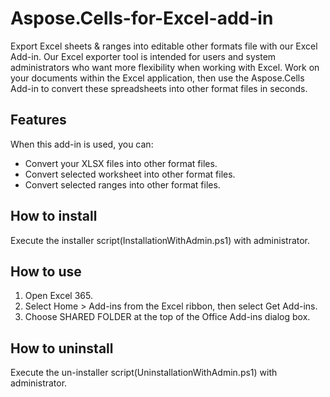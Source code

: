 # Aspose.Cells-for-Excel-add-in

Export Excel sheets & ranges into editable other formats file with our Excel Add-in. Our Excel exporter tool is intended for users and system administrators who want more flexibility when working with Excel.  Work on your documents within the Excel application, then use the Aspose.Cells Add-in to convert these spreadsheets into other format files in seconds.

## Features

When this add-in is used, you can:

- Convert your XLSX files into other format files.
- Convert selected worksheet into other format files.
- Convert selected ranges into other format files.


## How to install

Execute the installer script(InstallationWithAdmin.ps1) with administrator.

## How to use

1. Open Excel 365.
1. Select Home > Add-ins from the Excel ribbon, then select Get Add-ins.
1. Choose SHARED FOLDER at the top of the Office Add-ins dialog box.

## How to uninstall

Execute the un-installer script(UninstallationWithAdmin.ps1) with administrator.

